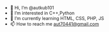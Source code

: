 - 👋 Hi, I’m @autkub101
- 👀 I’m interested in C++,Python
- 🌱 I’m currently learning HTML, CSS, PHP, JS
- 📫 How to reach me aut70441@gmail.com
